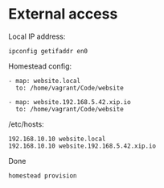 External access
===============

Local IP address:

```
ipconfig getifaddr en0
```

Homestead config:

```
- map: website.local
  to: /home/vagrant/Code/website

- map: website.192.168.5.42.xip.io
  to: /home/vagrant/Code/website
```

/etc/hosts:

```
192.168.10.10 website.local
192.168.10.10 website.192.168.5.42.xip.io
```

Done

```
homestead provision
```
